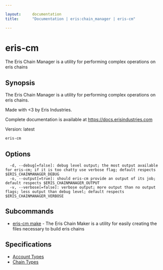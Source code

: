 ```yaml
---

layout:     documentation
title:      "Documentation | eris:chain_manager | eris-cm"

---
```


# eris-cm

The Eris Chain Manager is a utility for performing complex operations on eris chains

## Synopsis

The Eris Chain Manager is a utility for performing complex operations on eris chains.

Made with <3 by Eris Industries.

Complete documentation is available at https://docs.erisindustries.com

Version:
  latest

```bash
eris-cm
```

## Options

```
  -d, --debug[=false]: debug level output; the most output available for eris-cm; if it is too chatty use verbose flag; default respects $ERIS_CHAINMANAGER_DEBUG
  -o, --output[=true]: should eris-cm provide an output of its job; default respects $ERIS_CHAINMANAGER_OUTPUT
  -v, --verbose[=false]: verbose output; more output than no output flags; less output than debug level; default respects $ERIS_CHAINMANAGER_VERBOSE
```

## Subcommands

* [eris-cm make](https://docs.erisindustries.com/documentation/eris-cm/latest/eris-cm_make/)	 - The Eris Chain Maker is a utility for easily creating the files necessary to build eris chains

## Specifications

* [Account Types](https://docs.erisindustries.com/documentation/eris-cm/latest/account_types/)
* [Chain Types](https://docs.erisindustries.com/documentation/eris-cm/latest/chain_types/)

